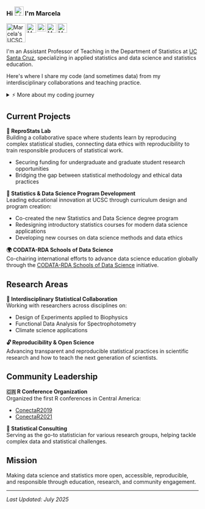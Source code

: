 ### Hi <img src="https://user-images.githubusercontent.com/1303154/88677602-1635ba80-d120-11ea-84d8-d263ba5fc3c0.gif" width="24px" alt="hi"> I'm Marcela

<a href="https://campusdirectory.ucsc.edu/cd_detail?uid=macordob">
  <img align="left" alt="Marcela's UCSC page" width="50px" src="https://upload.wikimedia.org/wikipedia/commons/7/74/UC_Santa_Cruz_logo.svg">
</a>
<a href="https://www.linkedin.com/in/malfaro18/">
  <img align="left" alt="Marcela's LinkedIN" width="25px" src="https://upload.wikimedia.org/wikipedia/commons/thumb/c/ca/LinkedIn_logo_initials.png/240px-LinkedIn_logo_initials.png">
</a>
<a href="https://scholar.google.com/citations?user=8Viy0j4AAAAJ&hl=en&oi=ao">
  <img align="left" alt="Marcela's Google Scholar" width="22px" src="https://raw.githubusercontent.com/simple-icons/simple-icons/master/icons/googlescholar.svg">
</a>
<a href="https://www.researchgate.net/profile/Marcela-Alfaro-Cordoba-2?ev=hdr_xprf">
  <img align="left" alt="Marcela's ResearchGate" width="25px" src="https://upload.wikimedia.org/wikipedia/commons/thumb/5/5e/ResearchGate_icon_SVG.svg/32px-ResearchGate_icon_SVG.svg.png">
</a>
<a href="mailto:macordob@ucsc.edu">
  <img align="left" alt="Marcela's email" width="25px" src="https://upload.wikimedia.org/wikipedia/commons/thumb/7/7e/Gmail_icon_%282020%29.svg/320px-Gmail_icon_%282020%29.svg.png">
</a>

<br>
<br>
<br>



I'm an Assistant Professor of Teaching in the Department of Statistics at [UC Santa Cruz](https://www.ucsc.edu/), specializing in applied statistics and data science and statistics education.

Here's where I share my code (and sometimes data) from my interdisciplinary collaborations and teaching practice. 

<details>
<summary>⚡️ More about my coding journey</summary>
<br />

![Top Langs](https://github-readme-stats.vercel.app/api/top-langs/?username=malfaro2&layout=compact&hide=css,html)

</details>

## **Current Projects**

**🔬 ReproStats Lab**  
Building a collaborative space where students learn by reproducing complex statistical studies, connecting data ethics with reproducibility to train responsible producers of statistical work.
* Securing funding for undergraduate and graduate student research opportunities
* Bridging the gap between statistical methodology and ethical data practices

**🎯 Statistics & Data Science Program Development**  
Leading educational innovation at UCSC through curriculum design and program creation:
* Co-created the new Statistics and Data Science degree program
* Redesigning introductory statistics courses for modern data science applications
* Developing new courses on data science methods and data ethics

**🌍 CODATA-RDA Schools of Data Science**  
Co-chairing international efforts to advance data science education globally through the [CODATA-RDA Schools of Data Science](https://www.datascienceschools.org/) initiative.

## **Research Areas**

**🔬 Interdisciplinary Statistical Collaboration**  
Working with researchers across disciplines on:
* Design of Experiments applied to Biophysics
* Functional Data Analysis for Spectrophotometry
* Climate science applications

**🔓 Reproducibility & Open Science**  
Advancing transparent and reproducible statistical practices in scientific research and how to teach the next generation of scientists.

## **Community Leadership**

**🇨🇷 R Conference Organization**  
Organized the first R conferences in Central America:
* [ConectaR2019](https://www.conectar2019.org/)
* [ConectaR2021](https://conectar2021.github.io/ConectaR2021/)

**🤝 Statistical Consulting**  
Serving as the go-to statistician for various research groups, helping tackle complex data and statistical challenges.

## **Mission**
Making data science and statistics more open, accessible, reproducible, and responsible through education, research, and community engagement.

---
*Last Updated: July 2025*
